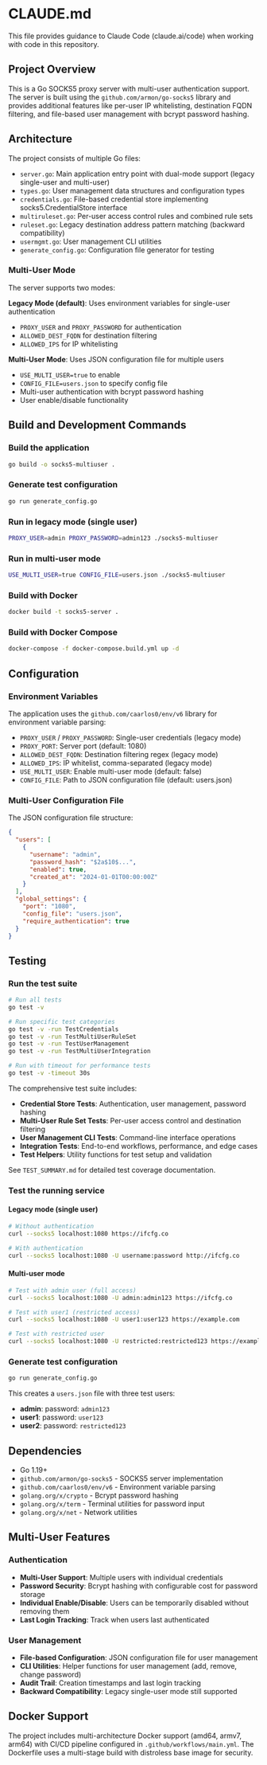 # CLAUDE.md

This file provides guidance to Claude Code (claude.ai/code) when working with code in this repository.

## Project Overview

This is a Go SOCKS5 proxy server with multi-user authentication support. The server is built using the `github.com/armon/go-socks5` library and provides additional features like per-user IP whitelisting, destination FQDN filtering, and file-based user management with bcrypt password hashing.

## Architecture

The project consists of multiple Go files:

- `server.go`: Main application entry point with dual-mode support (legacy single-user and multi-user)
- `types.go`: User management data structures and configuration types
- `credentials.go`: File-based credential store implementing socks5.CredentialStore interface
- `multiruleset.go`: Per-user access control rules and combined rule sets
- `ruleset.go`: Legacy destination address pattern matching (backward compatibility)
- `usermgmt.go`: User management CLI utilities
- `generate_config.go`: Configuration file generator for testing

### Multi-User Mode

The server supports two modes:

**Legacy Mode (default)**: Uses environment variables for single-user authentication
- `PROXY_USER` and `PROXY_PASSWORD` for authentication
- `ALLOWED_DEST_FQDN` for destination filtering
- `ALLOWED_IPS` for IP whitelisting

**Multi-User Mode**: Uses JSON configuration file for multiple users
- `USE_MULTI_USER=true` to enable
- `CONFIG_FILE=users.json` to specify config file
- Multi-user authentication with bcrypt password hashing
- User enable/disable functionality

## Build and Development Commands

### Build the application
```bash
go build -o socks5-multiuser .
```

### Generate test configuration
```bash
go run generate_config.go
```

### Run in legacy mode (single user)
```bash
PROXY_USER=admin PROXY_PASSWORD=admin123 ./socks5-multiuser
```

### Run in multi-user mode
```bash
USE_MULTI_USER=true CONFIG_FILE=users.json ./socks5-multiuser
```

### Build with Docker
```bash
docker build -t socks5-server .
```

### Build with Docker Compose
```bash
docker-compose -f docker-compose.build.yml up -d
```

## Configuration

### Environment Variables

The application uses the `github.com/caarlos0/env/v6` library for environment variable parsing:

- `PROXY_USER` / `PROXY_PASSWORD`: Single-user credentials (legacy mode)
- `PROXY_PORT`: Server port (default: 1080)
- `ALLOWED_DEST_FQDN`: Destination filtering regex (legacy mode)
- `ALLOWED_IPS`: IP whitelist, comma-separated (legacy mode)
- `USE_MULTI_USER`: Enable multi-user mode (default: false)
- `CONFIG_FILE`: Path to JSON configuration file (default: users.json)

### Multi-User Configuration File

The JSON configuration file structure:
```json
{
  "users": [
    {
      "username": "admin",
      "password_hash": "$2a$10$...",
      "enabled": true,
      "created_at": "2024-01-01T00:00:00Z"
    }
  ],
  "global_settings": {
    "port": "1080",
    "config_file": "users.json",
    "require_authentication": true
  }
}
```

## Testing

### Run the test suite
```bash
# Run all tests
go test -v

# Run specific test categories
go test -v -run TestCredentials
go test -v -run TestMultiUserRuleSet
go test -v -run TestUserManagement
go test -v -run TestMultiUserIntegration

# Run with timeout for performance tests
go test -v -timeout 30s
```

The comprehensive test suite includes:
- **Credential Store Tests**: Authentication, user management, password hashing
- **Multi-User Rule Set Tests**: Per-user access control and destination filtering
- **User Management CLI Tests**: Command-line interface operations
- **Integration Tests**: End-to-end workflows, performance, and edge cases
- **Test Helpers**: Utility functions for test setup and validation

See `TEST_SUMMARY.md` for detailed test coverage documentation.

### Test the running service

#### Legacy mode (single user)
```bash
# Without authentication
curl --socks5 localhost:1080 https://ifcfg.co

# With authentication
curl --socks5 localhost:1080 -U username:password http://ifcfg.co
```

#### Multi-user mode
```bash
# Test with admin user (full access)
curl --socks5 localhost:1080 -U admin:admin123 https://ifcfg.co

# Test with user1 (restricted access)
curl --socks5 localhost:1080 -U user1:user123 https://example.com

# Test with restricted user
curl --socks5 localhost:1080 -U restricted:restricted123 https://example.com
```

### Generate test configuration
```bash
go run generate_config.go
```

This creates a `users.json` file with three test users:
- **admin**: password: `admin123`
- **user1**: password: `user123`
- **user2**: password: `restricted123`

## Dependencies

- Go 1.19+
- `github.com/armon/go-socks5` - SOCKS5 server implementation
- `github.com/caarlos0/env/v6` - Environment variable parsing
- `golang.org/x/crypto` - Bcrypt password hashing
- `golang.org/x/term` - Terminal utilities for password input
- `golang.org/x/net` - Network utilities

## Multi-User Features

### Authentication
- **Multi-User Support**: Multiple users with individual credentials
- **Password Security**: Bcrypt hashing with configurable cost for password storage
- **Individual Enable/Disable**: Users can be temporarily disabled without removing them
- **Last Login Tracking**: Track when users last authenticated

### User Management
- **File-based Configuration**: JSON configuration file for user management
- **CLI Utilities**: Helper functions for user management (add, remove, change password)
- **Audit Trail**: Creation timestamps and last login tracking
- **Backward Compatibility**: Legacy single-user mode still supported

## Docker Support

The project includes multi-architecture Docker support (amd64, armv7, arm64) with CI/CD pipeline configured in `.github/workflows/main.yml`. The Dockerfile uses a multi-stage build with distroless base image for security.